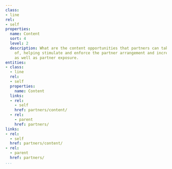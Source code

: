```yaml
---
class:
- line
rel:
- self
properties:
  name: Content
  sort: 4
  level: 2
  description: What are the content opportunities that partners can take advantage
    of, helping stimulate and enforce the partner arrangement and increase the platform
    as well as partner exposure.
entities:
- class:
  - line
  rel:
  - self
  properties:
    name: Content
  links:
  - rel:
    - self
    href: partners/content/
  - rel:
    - parent
    href: partners/
links:
- rel:
  - self
  href: partners/content/
- rel:
  - parent
  href: partners/
...
```


